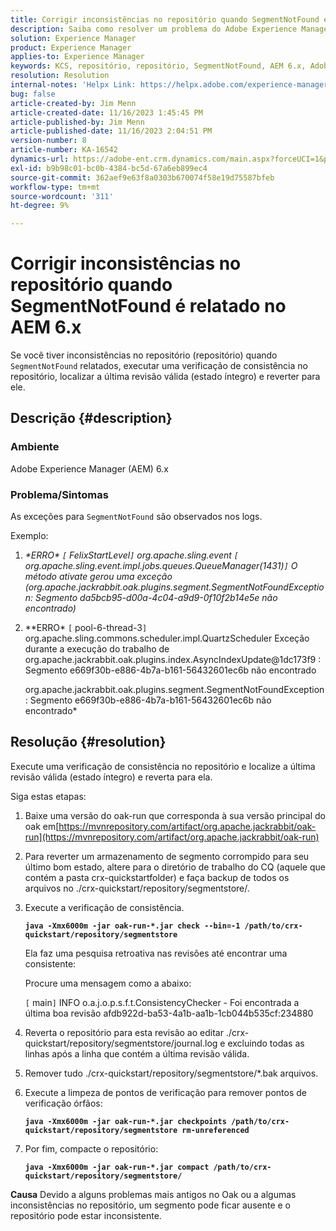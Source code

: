 ```yaml
---
title: Corrigir inconsistências no repositório quando SegmentNotFound é relatado no AEM 6.x
description: Saiba como resolver um problema do Adobe Experience Manager 6.x em que há inconsistências no repositório quando SegmentNotFound é relatado.
solution: Experience Manager
product: Experience Manager
applies-to: Experience Manager
keywords: KCS, repositório, repositório, SegmentNotFound, AEM 6.x, Adobe Experience Manager 6.x, Solução de problemas
resolution: Resolution
internal-notes: 'Helpx Link: https://helpx.adobe.com/experience-manager/kb/fix-inconsistencies-in-the-repository-when-segmentnotfound-issue.html'
bug: false
article-created-by: Jim Menn
article-created-date: 11/16/2023 1:45:45 PM
article-published-by: Jim Menn
article-published-date: 11/16/2023 2:04:51 PM
version-number: 8
article-number: KA-16542
dynamics-url: https://adobe-ent.crm.dynamics.com/main.aspx?forceUCI=1&pagetype=entityrecord&etn=knowledgearticle&id=da78176d-8684-ee11-8179-6045bd006268
exl-id: b9b98c01-bc0b-4384-bc5d-67a6eb899ec4
source-git-commit: 362aef9e63f8a0303b670074f58e19d75587bfeb
workflow-type: tm+mt
source-wordcount: '311'
ht-degree: 9%

---
```


# Corrigir inconsistências no repositório quando SegmentNotFound é relatado no AEM 6.x


Se você tiver inconsistências no repositório (repositório) quando `SegmentNotFound` relatados, executar uma verificação de consistência no repositório, localizar a última revisão válida (estado íntegro) e reverter para ele.

## Descrição {#description}


### <b>Ambiente</b>

Adobe Experience Manager (AEM) 6.x



### <b>Problema/Sintomas</b>

As exceções para `SegmentNotFound` são observados nos logs.

Exemplo:

1. *\*ERRO\* `[` FelixStartLevel`]`  org.apache.sling.event `[` org.apache.sling.event.impl.jobs.queues.QueueManager(1431)`]`  O método ativate gerou uma exceção (org.apache.jackrabbit.oak.plugins.segment.SegmentNotFoundException: Segmento da5bcb95-d00a-4c04-a9d9-0f10f2b14e5e não encontrado)*
2. *\*ERRO\* `[` pool-6-thread-3`]`  org.apache.sling.commons.scheduler.impl.QuartzScheduler Exceção durante a execução do trabalho de org.apache.jackrabbit.oak.plugins.index.AsyncIndexUpdate@1dc173f9 : Segmento e669f30b-e886-4b7a-b161-56432601ec6b não encontrado

   org.apache.jackrabbit.oak.plugins.segment.SegmentNotFoundException: Segmento e669f30b-e886-4b7a-b161-56432601ec6b não encontrado*



## Resolução {#resolution}


Execute uma verificação de consistência no repositório e localize a última revisão válida (estado íntegro) e reverta para ela.

Siga estas etapas:

1. Baixe uma versão do oak-run que corresponda à sua versão principal do oak em[https://mvnrepository.com/artifact/org.apache.jackrabbit/oak-run](https://mvnrepository.com/artifact/org.apache.jackrabbit/oak-run)
2. Para reverter um armazenamento de segmento corrompido para seu último bom estado, altere para o diretório de trabalho do CQ (aquele que contém a pasta crx-quickstartfolder) e faça backup de todos os arquivos no ./crx-quickstart/repository/segmentstore/.
3. Execute a verificação de consistência.

   <b>`java -Xmx6000m -jar oak-run-*.jar check --bin=-1 /path/to/crx-quickstart/repository/segmentstore`</b>



   Ela faz uma pesquisa retroativa nas revisões até encontrar uma consistente:



   Procure uma mensagem como a abaixo:

   `[` main`]`  INFO o.a.j.o.p.s.f.t.ConsistencyChecker - Foi encontrada a última boa revisão afdb922d-ba53-4a1b-aa1b-1cb044b535cf:234880


4. Reverta o repositório para esta revisão ao editar ./crx-quickstart/repository/segmentstore/journal.log e excluindo todas as linhas após a linha que contém a última revisão válida.
5. Remover tudo ./crx-quickstart/repository/segmentstore/\*.bak arquivos.
6. Execute a limpeza de pontos de verificação para remover pontos de verificação órfãos:

   <b>`java -Xmx6000m -jar oak-run-*.jar checkpoints /path/to/crx-quickstart/repository/segmentstore rm-unreferenced`</b>


7. Por fim, compacte o repositório:

   <b>`java -Xmx6000m -jar oak-run-*.jar compact /path/to/crx-quickstart/repository/segmentstore/`</b>



<b>Causa</b>
Devido a alguns problemas mais antigos no Oak ou a algumas inconsistências no repositório, um segmento pode ficar ausente e o repositório pode estar inconsistente.

